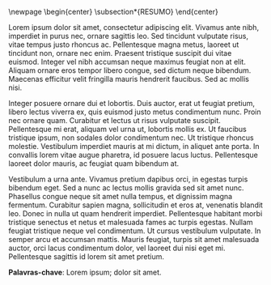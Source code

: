 \newpage
\begin{center}
\subsection*{RESUMO}
\end{center}

Lorem ipsum dolor sit amet, consectetur adipiscing elit. Vivamus ante nibh, imperdiet in purus nec, ornare sagittis leo. Sed tincidunt vulputate risus, vitae tempus justo rhoncus ac. Pellentesque magna metus, laoreet ut tincidunt non, ornare nec enim. Praesent tristique suscipit dui vitae euismod. Integer vel nibh accumsan neque maximus feugiat non at elit. Aliquam ornare eros tempor libero congue, sed dictum neque bibendum. Maecenas efficitur velit fringilla mauris hendrerit faucibus. Sed ac mollis nisi.

Integer posuere ornare dui et lobortis. Duis auctor, erat ut feugiat pretium, libero lectus viverra ex, quis euismod justo metus condimentum nunc. Proin nec ornare quam. Curabitur et lectus ut risus vulputate suscipit. Pellentesque mi erat, aliquam vel urna ut, lobortis mollis ex. Ut faucibus tristique ipsum, non sodales dolor condimentum nec. Ut tristique rhoncus molestie. Vestibulum imperdiet mauris at mi dictum, in aliquet ante porta. In convallis lorem vitae augue pharetra, id posuere lacus luctus. Pellentesque laoreet dolor mauris, ac feugiat quam bibendum at.

Vestibulum a urna ante. Vivamus pretium dapibus orci, in egestas turpis bibendum eget. Sed a nunc ac lectus mollis gravida sed sit amet nunc. Phasellus congue neque sit amet nulla tempus, et dignissim magna fermentum. Curabitur sapien magna, sollicitudin et eros at, venenatis blandit leo. Donec in nulla ut quam hendrerit imperdiet. Pellentesque habitant morbi tristique senectus et netus et malesuada fames ac turpis egestas. Nullam feugiat tristique neque vel condimentum. Ut cursus vestibulum vulputate. In semper arcu et accumsan mattis. Mauris feugiat, turpis sit amet malesuada auctor, orci lacus condimentum dolor, vel laoreet dui nisi eget mi. Pellentesque sagittis id lorem sit amet pretium.

**Palavras-chave**: Lorem ipsum; dolor sit amet.

